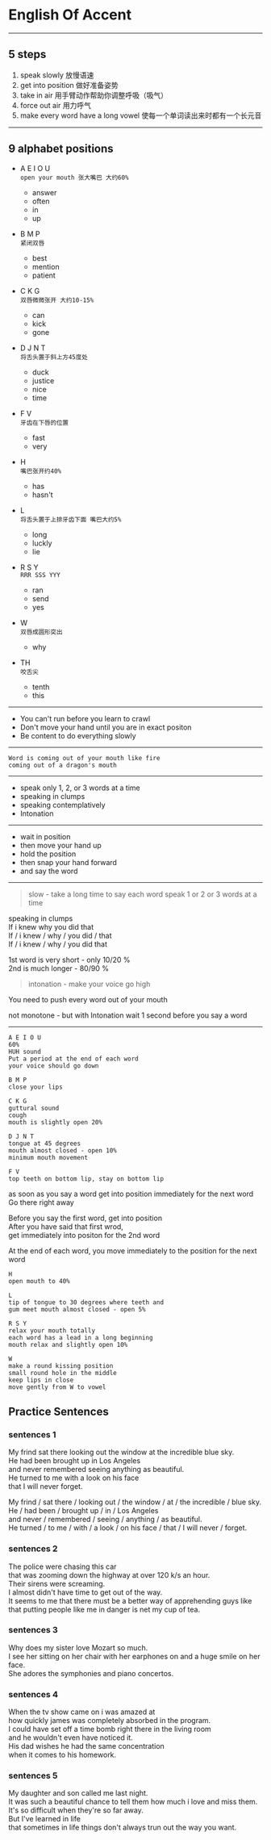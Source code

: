 
# English Of Accent

---

## 5 steps

1. speak slowly 放慢语速
2. get into position 做好准备姿势
3. take in air 用手臂动作帮助你调整呼吸（吸气）
4. force out air 用力呼气
5. make every word have a long vowel 使每一个单词读出来时都有一个长元音


---

## 9 alphabet positions
- A E I O U  
  `open your mouth 张大嘴巴 大约60%`  
  * answer  
  * often  
  * in  
  * up  

- B M P  
  `紧闭双唇`  
  * best  
  * mention  
  * patient  

- C K G  
  `双唇微微张开 大约10-15%`
  * can  
  * kick  
  * gone  

- D J N T  
    `将舌头置于斜上方45度处`  
    * duck  
    * justice  
    * nice  
    * time  

- F V  
    `牙齿在下唇的位置`  
    * fast  
    * very  

- H  
    `嘴巴张开约40%`  
    * has  
    * hasn't  

- L  
  `将舌头置于上排牙齿下面 嘴巴大约5%`  
  * long  
  * luckly  
  * lie  

- R S Y   
  `RRR SSS YYY`  
  * ran  
  * send  
  * yes  

- W  
  `双唇成圆形突出`  
  * why  

- TH  
  `咬舌尖`  
  * tenth  
  * this  

---

- You can't run before you learn to crawl  
- Don't move your hand until you are in exact positon  
- Be content to do everything slowly  

---

```
Word is coming out of your mouth like fire
coming out of a dragon's mouth
```

---

- speak only 1, 2, or 3 words at a time
- speaking in clumps
- speaking contemplatively
- Intonation

---

- wait in position
- then move your hand up
- hold the position
- then snap your hand forward
- and say the word

---

> slow - take a long time to say each word
speak 1 or 2 or 3 words at a time

speaking in clumps  
If i knew why you did that  
If / i knew / why / you did / that  
If / i knew / why / you did that  

1st word is very short - only 10/20 %  
2nd is much longer - 80/90 %  

> intonation - make your voice go high  

You need to push every word out of your mouth  

not monotone - but with Intonation
wait 1 second before you say a word  


---

```
A E I O U  
60%
HUH sound  
Put a period at the end of each word  
your voice should go down  
```

```
B M P  
close your lips  
```

```
C K G  
guttural sound  
cough  
mouth is slightly open 20%
```

```
D J N T  
tongue at 45 degrees  
mouth almost closed - open 10%  
minimum mouth movement  
```

```
F V  
top teeth on bottom lip, stay on bottom lip  
```

as soon as you say a word get into position
immediately for the next word  
Go there right away  

Before you say the first word, get into position  
After you have said that first wrod,  
get immediately into positon for the 2nd word  

At the end of each word, you move immediately
to the position for the next word  

```
H  
open mouth to 40%  
```  

```
L  
tip of tongue to 30 degrees where teeth and
gum meet mouth almost closed - open 5%  
```

```
R S Y  
relax your mouth totally
each word has a lead in a long beginning  
mouth relax and slightly open 10%  
```

```
W  
make a round kissing position
small round hole in the middle  
keep lips in close  
move gently from W to vowel
```


## Practice Sentences

### sentences 1
My frind sat there looking out the window at the incredible blue sky.  
He had been brought up in Los Angeles   
and never remembered seeing anything as beautiful.  
He turned to me with a look on his face  
that I will never forget.  

My frind / sat there / looking out / the window
/ at / the incredible / blue sky.  
He / had been / brought up / in / Los Angeles   
and never / remembered / seeing / anything / as beautiful.  
He turned / to me / with / a look / on his face
/ that / I will never / forget.  

### sentences 2
The police were chasing this car  
that was zooming down the highway at over 120 k/s an hour.  
Their sirens were screaming.  
I almost didn't have time to get out of the way.  
It seems to me that there must be a better way of apprehending guys like  
that putting people like me in danger is net my cup of tea.  

### sentences 3
Why does my sister love Mozart so much.  
I see her sitting on her chair with her earphones on
and a huge smile on her face.  
She adores the symphonies and piano concertos.  

### sentences 4
When the tv show came on i was amazed at  
how quickly james was completely absorbed in the program.  
I could have set off a time bomb right there in the living room  
and he wouldn't even have noticed it.  
His dad wishes he had the same concentration  
when it comes to his homework.

### sentences 5
My daughter and son called me last night.  
It was such a beautiful chance to tell them how much i love and miss them.  
It's so difficult when they're so far away.  
But I've learned in life  
that sometimes in life things don't always trun out the way you want.  
